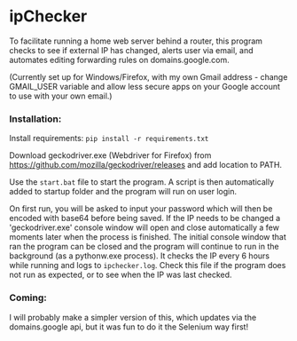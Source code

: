 # ipChecker
To facilitate running a home web server behind a router, this program checks to see if external IP has changed, alerts user via email, and automates editing forwarding rules on domains.google.com.

(Currently set up for Windows/Firefox, with my own Gmail address - change GMAIL_USER variable and allow less secure apps on your Google account to use with your own email.)

### Installation:
Install requirements:
`pip install -r requirements.txt`

Download geckodriver.exe (Webdriver for Firefox) from https://github.com/mozilla/geckodriver/releases and add location to PATH.

Use the `start.bat` file to start the program. A script is then automatically added to startup folder and the program will run on user login.

On first run, you will be asked to input your password which will then be encoded with base64 before being saved. If the IP needs to be changed a 'geckodriver.exe' console window will open and close automatically a few moments later when the process is finished. The initial console window that ran the program can be closed and the program will continue to run in the background (as a pythonw.exe process). It checks the IP every 6 hours while running and logs to `ipchecker.log`. Check this file if the program does not run as expected, or to see when the IP was last checked.

### Coming:
I will probably make a simpler version of this, which updates via the domains.google api, but it was fun to do it the Selenium way first!

